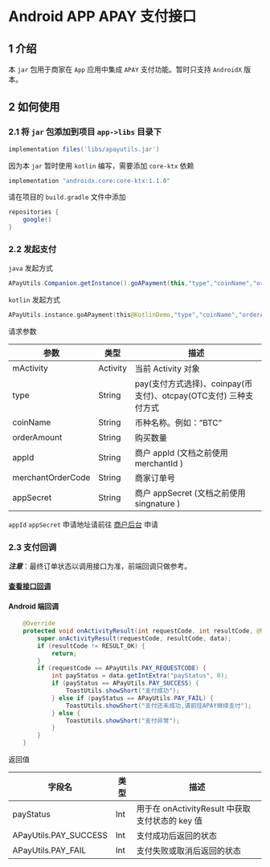 # Android APP APAY 支付接口

## 1 介绍

本 `jar` 包用于商家在 `App` 应用中集成 `APAY` 支付功能。暂时只支持 `AndroidX` 版本。

## 2 如何使用

### 2.1 将 `jar` 包添加到项目 `app->libs` 目录下

```groovy
implementation files('libs/apayutils.jar')
```

因为本 `jar` 暂时使用 `kotlin` 编写，需要添加 `core-ktx` 依赖

```groovy
implementation "androidx.core:core-ktx:1.1.0"
```

请在项目的 ` build.gradle ` 文件中添加

```groovy
repositories {
	google()
}
```

### 2.2 发起支付

`java` 发起方式

```java
APayUtils.Companion.getInstance().goAPayment(this,"type","coinName","orderAmount","appid","merchantOrderCode","appSecret");
```

`kotlin` 发起方式

```kotlin
APayUtils.instance.goAPayment(this@KotlinDemo,"type","coinName","orderAmount","appid","merchantOrderCode","appSecret")
```

请求参数

| 参数              | 类型     | 描述                                                         |
| ----------------- | -------- | ------------------------------------------------------------ |
| mActivity         | Activity | 当前 Activity 对象                                           |
| type              | String   | pay(支付方式选择)、coinpay(币支付)、otcpay(OTC支付) 三种支付方式 |
| coinName          | String   | 币种名称。例如：”BTC”                                        |
| orderAmount       | String   | 购买数量                                                     |
| appId             | String   | 商户 appId (文档之前使用 merchantId )                        |
| merchantOrderCode | String   | 商家订单号                                                   |
| appSecret         | String   | 商户 appSecret (文档之前使用 singnature )                    |

`appId` `appSecret` 申请地址请前往 [商户后台](https://api.apay.im/) 申请

### 2.3 支付回调

***注意***：最终订单状态以调用接口为准，前端回调只做参考。

#### [查看接口回调](https://github.com/apaywallet/api#22%E6%9F%A5%E8%AF%A2%E5%95%86%E5%AE%B6%E8%AE%A2%E5%8D%95%E7%8A%B6%E6%80%81-v10querymerchantorderstatus)

#### Android 端回调

```java
    @Override
    protected void onActivityResult(int requestCode, int resultCode, @Nullable Intent data) {
        super.onActivityResult(requestCode, resultCode, data);
        if (resultCode != RESULT_OK) {
            return;
        }
        if (requestCode == APayUtils.PAY_REQUESTCODE) {
            int payStatus = data.getIntExtra("payStatus", 0);
            if (payStatus == APayUtils.PAY_SUCCESS) {
                ToastUtils.showShort("支付成功");
            } else if (payStatus == APayUtils.PAY_FAIL) {
                ToastUtils.showShort("支付还未成功,请前往APAY继续支付");
            } else {
                ToastUtils.showShort("支付异常");
            }
        }
    }
```

返回值

| 字段名                | 类型 | 描述                                            |
| --------------------- | ---- | ----------------------------------------------- |
| payStatus             | Int  | 用于在 onActivityResult 中获取支付状态的 key 值 |
| APayUtils.PAY_SUCCESS | Int  | 支付成功后返回的状态                            |
| APayUtils.PAY_FAIL    | Int  | 支付失败或取消后返回的状态                      |
